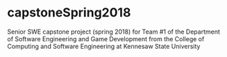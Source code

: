 # capstoneSpring2018
Senior SWE capstone project (spring 2018) for Team #1 of the Department of Software Engineering and Game Development from the College of Computing and Software Engineering at Kennesaw State University
